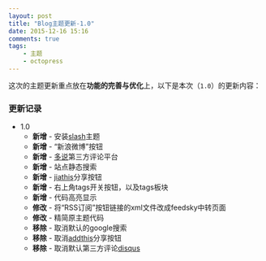 ```yaml
---
layout: post
title: "Blog主题更新-1.0"
date: 2015-12-16 15:16
comments: true
tags: 
	- 主题
	- octopress
---
```

这次的主题更新重点放在**功能的完善与优化**上，以下是本次（<code>1.0</code>）的更新内容：     
### 更新记录

* 1.0
	* **新增** - 安装[slash](https://github.com/tommy351/Octopress-Theme-Slash)主题
	* **新增** - “新浪微博”按钮
	* **新增** - [多说](http://duoshuo.com/)第三方评论平台
	* **新增** - 站点静态搜索
	* **新增** - [jiathis](http://www.jiathis.com/)分享按钮
	* **新增** - 右上角tags开关按钮，以及tags板块
	* **新增** - 代码高亮显示
	* **修改** - 将“RSS订阅”按钮链接的xml文件改成feedsky中转页面 
	* **修改** - 精简原主题代码
	* **移除** - 取消默认的google搜索
	* **移除** - 取消[addthis](http://www.addthis.com/)分享按钮
	* **移除** - 取消默认第三方评论[disqus](http://disqus.com/)
	
